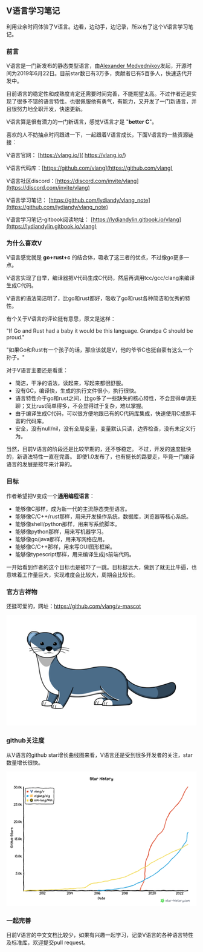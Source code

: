 

## V语言学习笔记

利用业余时间体验了V语言。边看，边动手，边记录，所以有了这个V语言学习笔记。

### 前言

V语言是一门新发布的静态类型语言，由[Alexander Medvednikov](https://github.com/medvednikov)发起，开源时间为2019年6月22日。目前star数已有3万多，贡献者已有5百多人，快速迭代开发中。

目前语言的稳定性和成熟度肯定还需要时间完善，不能期望太高。不过作者还是实现了很多不错的语言特性。也很佩服他有勇气，有能力，又开发了一门新语言，并且很努力地全职开发，快速更新。

V语言算是很有潜力的一门新语言，感觉V语言才是 "**better C**"。

喜欢的人不妨抽点时间跟进一下，一起跟着V语言成长，下面V语言的一些资源链接：

V语言官网： [https://vlang.io/]( https://vlang.io/)

V语言代码库：[https://github.com/vlang](https://github.com/vlang)

V语言社区discord：[https://discord.com/invite/vlang](https://discord.com/invite/vlang)

V语言学习笔记： [https://github.com/lydiandy/vlang_note](https://github.com/lydiandy/vlang_note)

V语言学习笔记-gitbook阅读地址： [https://lydiandylin.gitbook.io/vlang](https://lydiandylin.gitbook.io/vlang)

### **为什么喜欢V**

V语言感觉就是 **go+rust+c** 的结合体，吸收了这三者的优点，不过像go更多一点。

V语言实现了自举，编译器把V代码生成C代码，然后再调用tcc/gcc/clang来编译生成C代码。

V语言的语法简洁明了，比go和rust都好，吸收了go和rust各种简洁和优秀的特性。

有个关于V语言的评论挺有意思，原文是这样：

"If Go and Rust had a baby it would be this language. Grandpa C should be proud."

"如果Go和Rust有一个孩子的话，那应该就是V，他的爷爷C也挺自豪有这么一个孙子。"

对于V语言主要还是看重：

- 简洁，干净的语法，读起来，写起来都很舒服。
- 没有GC，编译快，生成的执行文件很小，执行很快。
- 语言特性介于go和rust之间，比go多了一些缺失的核心特性，不会显得单调无聊；又比rust简单得多，不会显得过于复杂，难以掌握。
- 由于编译生成C代码，可以很方便地跟已有的C代码库集成，快速使用C成熟丰富的代码库。
- 安全，没有null/nil，没有全局变量，变量默认只读，边界检查，没有未定义行为。

当然，目前V语言的阶段还是比较早期的，还不够稳定。
不过，开发的速度挺快的，新语法特性一直在完善。
即使1.0发布了，也有挺长的路要走，毕竟一门编译语言的发展是按年来计算的。

### 目标

作者希望把V变成一个**通用编程语言**：

- 能够像C那样，成为新一代的主流静态类型语言。
- 能够像C/C++/rust那样，用来开发操作系统，数据库，浏览器等核心系统。
- 能够像shell/python那样，用来写系统脚本。
- 能够像python那样，用来写机器学习。
- 能够像go/java那样，用来写网络应用。
- 能够像C/C++那样，用来写GUI图形框架。
- 能够像typescript那样，用来编译生成js前端代码。

一开始看到作者的这个目标也是被吓了一跳。目标挺远大，做到了就无比牛逼，也意味着工作量巨大，实现难度会比较大，周期会比较长。

### 官方吉祥物

还挺可爱的，网址：https://github.com/vlang/v-mascot

![veasel](image/veasel.svg)

### github关注度

从V语言的github star增长曲线图来看，V语言还是受到很多开发者的关注，star数量增长很快。

![star-history-2022816](README.assets/star-history-2022816.png)

### **一起完善**

目前V语言的中文文档比较少，如果有兴趣一起学习，记录V语言的各种语言特性及标准库，欢迎提交pull request。
